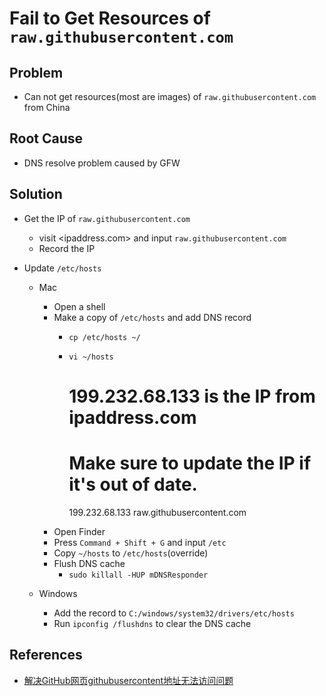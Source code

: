 # Fail to Get Resources of `raw.githubusercontent.com`

## Problem
* Can not get resources(most are images) of `raw.githubusercontent.com` from China

## Root Cause
* DNS resolve problem caused by GFW

## Solution
* Get the IP of `raw.githubusercontent.com`
  * visit <ipaddress.com> and input `raw.githubusercontent.com`
  * Record the IP

* Update `/etc/hosts`
  * Mac
    * Open a shell
    * Make a copy of `/etc/hosts` and add DNS record
      * `cp /etc/hosts ~/`
      * `vi ~/hosts`

        # 199.232.68.133 is the IP from ipaddress.com
        # Make sure to update the IP if it's out of date.
        199.232.68.133  raw.githubusercontent.com
    * Open Finder
    * Press `Command + Shift + G` and input `/etc`
    * Copy `~/hosts` to `/etc/hosts`(override)
    * Flush DNS cache
      * `sudo killall -HUP mDNSResponder`

  * Windows
    * Add the record to `C:/windows/system32/drivers/etc/hosts`
    * Run `ipconfig /flushdns` to clear the DNS cache

## References
* [解决GitHub网页githubusercontent地址无法访问问题](https://zhuanlan.zhihu.com/p/107691233)
